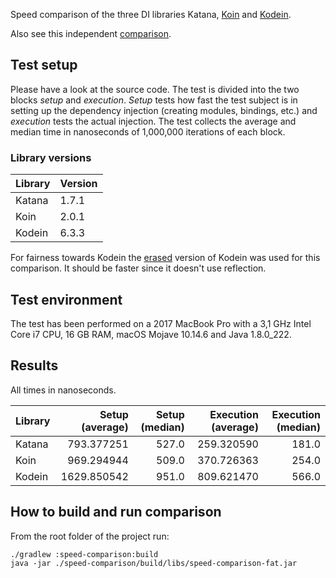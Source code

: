 Speed comparison of the three DI libraries Katana, [Koin](https://github.com/InsertKoinIO/koin) and [Kodein](https://github.com/Kodein-Framework/Kodein-DI).

Also see this independent [comparison](https://github.com/Sloy/android-dependency-injection-performance).

## Test setup

Please have a look at the source code. The test is divided into the two blocks *setup* and *execution*. *Setup* tests 
how fast the test subject is in setting up the dependency injection (creating modules, bindings, etc.) and *execution*
tests the actual injection. The test collects the average and median time in nanoseconds of 1,000,000 iterations of
each block.

### Library versions

| Library | Version |
| ------- | ------- |
| Katana  | 1.7.1   |
| Koin    | 2.0.1   |
| Kodein  | 6.3.3   |

For fairness towards Kodein the [erased](http://kodein.org/Kodein-DI/?6.0.1/getting-started#_flavour) version of Kodein
was used for this comparison. It should be faster since it doesn't use reflection.

## Test environment

The test has been performed on a 2017 MacBook Pro with a 3,1 GHz Intel Core i7 CPU, 16 GB RAM, macOS Mojave 10.14.6 and
Java 1.8.0_222.

## Results

All times in nanoseconds.

| Library | Setup (average) | Setup (median) | Execution (average) | Execution (median) |
| ------- | ---------------:| --------------:| -------------------:| ------------------:|
| Katana  |      793.377251 |          527.0 |          259.320590 |              181.0 |
| Koin    |      969.294944 |          509.0 |          370.726363 |              254.0 |
| Kodein  |     1629.850542 |          951.0 |          809.621470 |              566.0 |

## How to build and run comparison

From the root folder of the project run:

```
./gradlew :speed-comparison:build
java -jar ./speed-comparison/build/libs/speed-comparison-fat.jar
```
